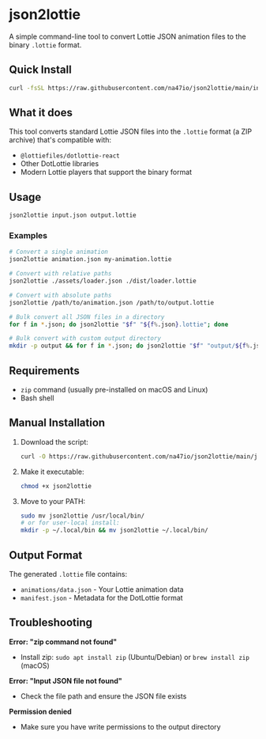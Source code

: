 # json2lottie

A simple command-line tool to convert Lottie JSON animation files to the binary `.lottie` format.

## Quick Install

```bash
curl -fsSL https://raw.githubusercontent.com/na47io/json2lottie/main/install.sh | bash
```

## What it does

This tool converts standard Lottie JSON files into the `.lottie` format (a ZIP archive) that's compatible with:
- `@lottiefiles/dotlottie-react`
- Other DotLottie libraries
- Modern Lottie players that support the binary format

## Usage

```bash
json2lottie input.json output.lottie
```

### Examples

```bash
# Convert a single animation
json2lottie animation.json my-animation.lottie

# Convert with relative paths
json2lottie ./assets/loader.json ./dist/loader.lottie

# Convert with absolute paths
json2lottie /path/to/animation.json /path/to/output.lottie

# Bulk convert all JSON files in a directory
for f in *.json; do json2lottie "$f" "${f%.json}.lottie"; done

# Bulk convert with custom output directory
mkdir -p output && for f in *.json; do json2lottie "$f" "output/${f%.json}.lottie"; done
```

## Requirements

- `zip` command (usually pre-installed on macOS and Linux)
- Bash shell

## Manual Installation

1. Download the script:
   ```bash
   curl -O https://raw.githubusercontent.com/na47io/json2lottie/main/json2lottie
   ```

2. Make it executable:
   ```bash
   chmod +x json2lottie
   ```

3. Move to your PATH:
   ```bash
   sudo mv json2lottie /usr/local/bin/
   # or for user-local install:
   mkdir -p ~/.local/bin && mv json2lottie ~/.local/bin/
   ```

## Output Format

The generated `.lottie` file contains:
- `animations/data.json` - Your Lottie animation data
- `manifest.json` - Metadata for the DotLottie format

## Troubleshooting

**Error: "zip command not found"**
- Install zip: `sudo apt install zip` (Ubuntu/Debian) or `brew install zip` (macOS)

**Error: "Input JSON file not found"**
- Check the file path and ensure the JSON file exists

**Permission denied**
- Make sure you have write permissions to the output directory
